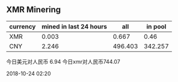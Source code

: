 ## XMR Minering

|currency|mined in last 24 hours|all|in pool|
|---|---|---|---|
|XMR|0.003|0.667|0.46|
|CNY|2.246|496.403|342.257|

今日美元对人民币 6.94	今日xmr对人民币744.07


2018-10-24 02:20